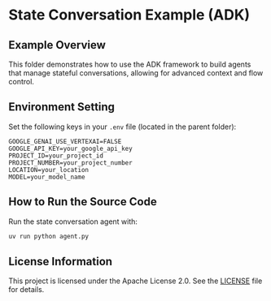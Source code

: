 # State Conversation Example (ADK)

## Example Overview
This folder demonstrates how to use the ADK framework to build agents that manage stateful conversations, allowing for advanced context and flow control.

## Environment Setting
Set the following keys in your `.env` file (located in the parent folder):

```
GOOGLE_GENAI_USE_VERTEXAI=FALSE
GOOGLE_API_KEY=your_google_api_key
PROJECT_ID=your_project_id
PROJECT_NUMBER=your_project_number
LOCATION=your_location
MODEL=your_model_name
```

## How to Run the Source Code
Run the state conversation agent with:

```bash
uv run python agent.py
```

## License Information
This project is licensed under the Apache License 2.0. See the [LICENSE](../../../LICENSE) file for details.
